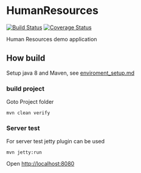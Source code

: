 # HumanResources

[![Build Status](https://travis-ci.org/Brest-Java-Course-2019/Hanna-Shuvayeva.svg?branch=master)](https://travis-ci.org/Brest-Java-Course-2019/Hanna-Shuvayeva)
[![Coverage Status](https://coveralls.io/repos/github/Brest-Java-Course-2019/HumanResources/badge.svg?branch=master)](https://coveralls.io/github/Brest-Java-Course-2019/HumanResources?branch=master)

Human Resources demo application


## How build

Setup java 8 and Maven, see [enviroment_setup.md](enviroment_setup.md) 
  
    
### build project 

Goto Project folder    
    
    mvn clean verify

### Server test

For server test jetty plugin can be used

    mvn jetty:run 
    
Open [http://localhost:8080](http://localhost:8080/) 


